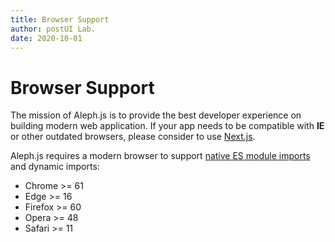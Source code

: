 ```yaml
---
title: Browser Support
author: postUI Lab.
date: 2020-10-01
---
```


# Browser Support
The mission of Aleph.js is to provide the best developer experience on building modern web application. If your app needs to be compatible with **IE** or other outdated browsers, please consider to use [Next.js].

Aleph.js requires a modern browser to support [native ES module imports](https://caniuse.com/#feat=es6-module) and dynamic imports:
- Chrome >= 61
- Edge >= 16
- Firefox >= 60
- Opera >= 48
- Safari >= 11

[Next.js]: https://nextjs.org